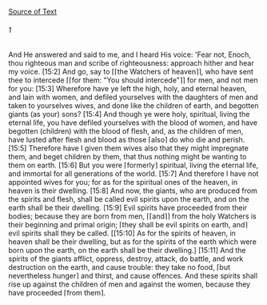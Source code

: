 [Source of Text](https://github.com/scrollmapper/bible_databases_deuterocanonical)

###### 1
And He answered and said to me, and I heard His voice: 'Fear not, Enoch, thou righteous man and scribe of righteousness: approach hither and hear my voice. [15:2] And go, say to ⌈⌈the Watchers of heaven⌉⌉, who have sent thee to intercede ⌈⌈for them: "You should intercede"⌉⌉ for men, and not men for you: [15:3] Wherefore have ye left the high, holy, and eternal heaven, and lain with women, and defiled yourselves with the daughters of men and taken to yourselves wives, and done like the children of earth, and begotten giants (as your) sons? [15:4] And though ye were holy, spiritual, living the eternal life, you have defiled yourselves with the blood of women, and have begotten (children) with the blood of flesh, and, as the children of men, have lusted after flesh and blood as those ⌈also⌉ do who die and perish. [15:5] Therefore have I given them wives also that they might impregnate them, and beget children by them, that thus nothing might be wanting to them on earth. [15:6] But you were ⌈formerly⌉ spiritual, living the eternal life, and immortal for all generations of the world. [15:7] And therefore I have not appointed wives for you; for as for the spiritual ones of the heaven, in heaven is their dwelling. [15:8] And now, the giants, who are produced from the spirits and flesh, shall be called evil spirits upon the earth, and on the earth shall be their dwelling. [15:9] Evil spirits have proceeded from their bodies; because they are born from men, ⌈⌈and⌉⌉ from the holy Watchers is their beginning and primal origin; ⌈they shall be evil spirits on earth, and⌉ evil spirits shall they be called. [[15:10] As for the spirits of heaven, in heaven shall be their dwelling, but as for the spirits of the earth which were born upon the earth, on the earth shall be their dwelling.] [15:11] And the spirits of the giants afflict, oppress, destroy, attack, do battle, and work destruction on the earth, and cause trouble: they take no food, ⌈but nevertheless hunger⌉ and thirst, and cause offences. And these spirits shall rise up against the children of men and against the women, because they have proceeded ⌈from them⌉.